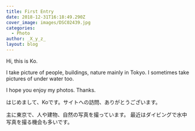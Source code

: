 ```yaml
---
title: First Entry
date: 2018-12-31T16:18:49.290Z
cover_image: images/DSC02439.jpg
categories:
  - Photo
author: _X_y_z_
layout: blog
---
```

Hi, this is Ko.

I take picture of people, buildings, nature mainly in Tokyo.
I sometimes take pictures of under water too.

I hope you enjoy my photos. Thanks.


はじめまして、Koです。サイトへの訪問、ありがとうございます。

主に東京で、人や建物、自然の写真を撮っています。
最近はダイビングで水中写真を撮る機会も多いです。
